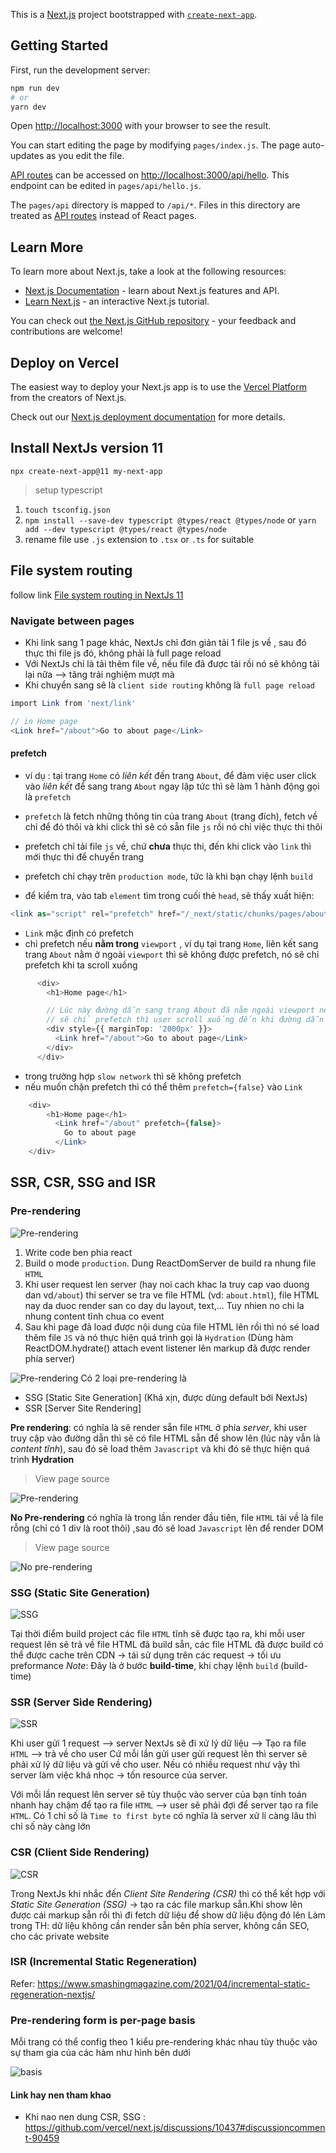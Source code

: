 This is a [Next.js](https://nextjs.org/) project bootstrapped with [`create-next-app`](https://github.com/vercel/next.js/tree/canary/packages/create-next-app).

## Getting Started

First, run the development server:

```bash
npm run dev
# or
yarn dev
```

Open [http://localhost:3000](http://localhost:3000) with your browser to see the result.

You can start editing the page by modifying `pages/index.js`. The page auto-updates as you edit the file.

[API routes](https://nextjs.org/docs/api-routes/introduction) can be accessed on [http://localhost:3000/api/hello](http://localhost:3000/api/hello). This endpoint can be edited in `pages/api/hello.js`.

The `pages/api` directory is mapped to `/api/*`. Files in this directory are treated as [API routes](https://nextjs.org/docs/api-routes/introduction) instead of React pages.

## Learn More

To learn more about Next.js, take a look at the following resources:

- [Next.js Documentation](https://nextjs.org/docs) - learn about Next.js features and API.
- [Learn Next.js](https://nextjs.org/learn) - an interactive Next.js tutorial.

You can check out [the Next.js GitHub repository](https://github.com/vercel/next.js/) - your feedback and contributions are welcome!

## Deploy on Vercel

The easiest way to deploy your Next.js app is to use the [Vercel Platform](https://vercel.com/new?utm_medium=default-template&filter=next.js&utm_source=create-next-app&utm_campaign=create-next-app-readme) from the creators of Next.js.

Check out our [Next.js deployment documentation](https://nextjs.org/docs/deployment) for more details.

## Install NextJs version 11

`npx create-next-app@11 my-next-app`

> setup typescript

1. `touch tsconfig.json`
2. `npm install --save-dev typescript @types/react @types/node` or `yarn add --dev typescript @types/react @types/node`
3. rename file use `.js` extension to `.tsx` or `.ts` for suitable

## File system routing

follow link [File system routing in NextJs 11](https://drive.google.com/drive/folders/14S5DNUTTASaNwHZN-rfky78WU2I4sBZz)

### Navigate between pages

- Khi link sang 1 page khác, NextJs chỉ đơn giản tải 1 file js về , sau đó thực thi file js đó, không phải là full page reload
- Với NextJs chỉ là tải thêm file về, nếu file đã được tải rồi nó sẽ không tải lại nữa --> tăng trải nghiệm mượt mà
- Khi chuyển sang sẽ là `client side routing` không là `full page reload`

```php
import Link from 'next/link'

// in Home page
<Link href="/about">Go to about page</Link>

```

#### prefetch

- ví dụ : tại trang `Home` có _liên kết_ đến trang `About`, để đảm việc user click vào _liên kết_ để sang trang `About` ngay lập tức thì sẽ làm 1 hành động gọi là `prefetch`
- `prefetch` là fetch những thông tin của trang `About` (trang đích), fetch về chỉ để đó thôi và khi click thì sẽ có sẵn file `js` rồi nó chỉ việc thực thi thôi
- prefetch chỉ tải file `js` về, chứ **chưa** thực thi, đến khi click vào `link` thì mới thực thi để chuyển trang

- prefetch chỉ chạy trên `production mode`, tức là khi bạn chạy lệnh `build`
- để kiểm tra, vào tab `element` tìm trong cuối thẻ `head`, sẽ thấy xuất hiện:

```php
<link as="script" rel="prefetch" href="/_next/static/chunks/pages/about-eae76c60c89ff0f5.js">
```

- `Link` mặc định có prefetch
- chỉ prefetch nếu **nằm trong** `viewport` , ví dụ tại trang `Home`, liên kết sang trang `About` nằm ở ngoài `viewport` thì sẽ không được prefetch, nó sẽ chỉ prefetch khi ta scroll xuống

```php
      <div>
        <h1>Home page</h1>

        // Lúc này đường dẫn sang trang About đã nằm ngoài viewport nên không được prefetch
        // sẽ chỉ prefetch thì user scroll xuống đến khi đường dẫn xuất hiện trên viewport
        <div style={{ marginTop: '2000px' }}>
          <Link href="/about">Go to about page</Link>
        </div>
      </div>
```

- trong trường hợp `slow network` thì sẽ không prefetch
- nếu muốn chặn prefetch thì có thể thêm `prefetch={false}` vào `Link`

```php
    <div>
        <h1>Home page</h1>
          <Link href="/about" prefetch={false}>
            Go to about page
          </Link>
    </div>
```

## SSR, CSR, SSG and ISR

### Pre-rendering

![Pre-rendering](https://res.cloudinary.com/dbcwtjvf3/image/upload/v1711091872/NextJs%20%5BPage%20routers%5D/pre-rendering_codmnn.png)

1. Write code ben phia react
2. Build o mode `production`. Dung ReactDomServer de build ra nhung file `HTML`
3. Khi user request len server (hay noi cach khac la truy cap vao duong dan vd`/about`) thi server se tra ve file HTML (vd: `about.html`), file HTML nay da duoc render san co day du layout, text,... Tuy nhien no chi la nhung content tĩnh chua co event
4. Sau khi page đã load được nội dung của file HTML lên rồi thì nó sé load thêm file `JS` và nó thực hiện quá trình gọi là `Hydration` (Dùng hàm ReactDOM.hydrate() attach event listener lên markup đã được render phía server)

![Pre-rendering](https://res.cloudinary.com/dbcwtjvf3/image/upload/v1711093729/NextJs%20%5BPage%20routers%5D/pre-rendering-012_airhff.png)
Có 2 loại pre-rendering là

- SSG [Static Site Generation] (Khá xịn, được dùng default bới NextJs)
- SSR [Server Site Rendering]

**Pre rendering**: có nghĩa là sẽ render sẵn file `HTML` ở phía _server_, khi user truy cập vào đường dẫn thì sẽ có file HTML sẵn để show lên (lúc này vẫn là _content tĩnh_), sau đó sẽ load thêm `Javascript` và khi đó sẽ thực hiện quá trình **Hydration**

> View page source

![Pre-rendering](https://res.cloudinary.com/dbcwtjvf3/image/upload/v1711095419/NextJs%20%5BPage%20routers%5D/page-source-pre-render_xhjfix.png)

**No Pre-rendering** có nghĩa là trong lần render đầu tiên, file `HTML` tải về là file rỗng (chỉ có 1 div là root thôi) ,sau đó sẽ load `Javascript` lên để render DOM

> View page source

![No pre-rendering](https://res.cloudinary.com/dbcwtjvf3/image/upload/v1711095426/NextJs%20%5BPage%20routers%5D/np-prerendering_cbq2gt.png)

### SSG (Static Site Generation)

![SSG](https://res.cloudinary.com/dbcwtjvf3/image/upload/v1711096154/NextJs%20%5BPage%20routers%5D/SSG_ymuozu.png)

Tại thời điểm build project các file `HTML` tĩnh sẽ được tạo ra, khi mỗi user request lên sẽ trả về file HTML đã build sẵn, các file HTML đã được build có thể được cache trên CDN -> tái sử dụng trên các request -> tối ưu preformance
_Note_: Đây là ở bước **build-time**, khi chạy lệnh `build` (build-time)

### SSR (Server Side Rendering)

![SSR](https://res.cloudinary.com/dbcwtjvf3/image/upload/v1711096983/NextJs%20%5BPage%20routers%5D/SSR_qflypd.png)

Khi user gửi 1 request --> server NextJs sẽ đi xử lý dữ liệu --> Tạo ra file `HTML` --> trả về cho user
Cứ mỗi lần gửi user gửi request lên thì server sẽ phải xử lý dữ liệu và gửi về cho user. Nếu có nhiều request như vậy thì server làm việc khá nhọc -> tốn resource của server.

Với mỗi lần request lên server sẽ tùy thuộc vào server của bạn tính toán nhanh hay chậm để tạo ra file `HTML` --> user sẽ phải đợi để server tạo ra file `HTML`. Có 1 chỉ số là `Time to first byte` có nghĩa là server xử lí càng lâu thì chỉ số này càng lớn

### CSR (Client Side Rendering)

![CSR](https://res.cloudinary.com/dbcwtjvf3/image/upload/v1711098184/NextJs%20%5BPage%20routers%5D/CRS_bfeesd.png)

Trong NextJs khi nhắc đến _Client Site Rendering (CSR)_ thì có thể kết hợp với _Static Site Generation (SSG)_ -> tạo ra các file markup sẵn.Khi show lên được cái markup sẵn rồi thì đi fetch dữ liệu để show dữ liệu động đó lên
Làm trong TH: dữ liệu không cần render sẵn bên phía server, không cần SEO, cho các private website

### ISR (Incremental Static Regeneration)

Refer: https://www.smashingmagazine.com/2021/04/incremental-static-regeneration-nextjs/

### Pre-rendering form is per-page basis

Mỗi trang có thể config theo 1 kiểu pre-rendering khác nhau tùy thuộc vào sự tham gia của các hàm như hình bên dưới

![basis](https://res.cloudinary.com/dbcwtjvf3/image/upload/v1711099640/NextJs%20%5BPage%20routers%5D/awesine_irh49r.png)

#### Link hay nen tham khao

- Khi nao nen dung CSR, SSG : https://github.com/vercel/next.js/discussions/10437#discussioncomment-90459
